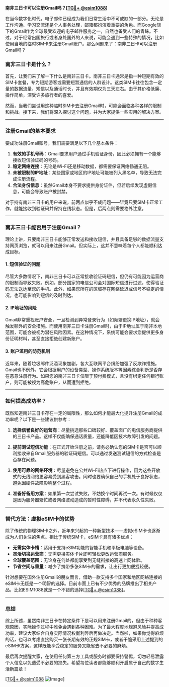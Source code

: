 **南非三日卡可以注册Gmail吗？[[TG💪+ @esim1088](https://t.me/s/esim1088)]**

在当今数字化时代，电子邮件已经成为我们日常生活中不可或缺的一部分。无论是工作沟通、学习交流还是个人事务处理，邮箱都扮演着重要的角色。而Google旗下的Gmail作为全球最受欢迎的电子邮件服务之一，自然也备受人们的青睐。不过，对于经常出国旅行或者身处国外的人来说，可能会遇到一些特殊的情况，比如使用当地的临时SIM卡来注册Gmail账户。那么问题来了：南非三日卡可以注册Gmail吗？

### 南非三日卡是什么？

首先，让我们来了解一下什么是南非三日卡。南非三日卡通常是指一种短期有效的SIM卡套餐，专为短期游客或需要短暂通信的人群设计。这类SIM卡往往包含一定量的数据流量、短信以及通话时长，并且有效期仅为三天左右。由于其价格低廉、操作简单，深受许多旅行者的喜爱。

然而，当我们尝试用这种临时SIM卡去注册Gmail时，可能会面临各种各样的限制和挑战。接下来，我们将深入探讨这个问题，并为大家提供一些实用的解决方案。

---

### 注册Gmail的基本要求

要成功注册Gmail账号，我们需要满足以下几个基本条件：

1. **有效的手机号码**：Gmail要求用户通过手机验证身份，因此必须拥有一个能够接收短信验证码的号码。
2. **稳定网络连接**：无论是Wi-Fi还是移动数据，都需要保证网络畅通无阻。
3. **未被限制的IP地址**：某些国家或地区的IP地址可能被列入黑名单，导致无法完成注册流程。
4. **合法身份信息**：虽然Gmail本身不要求提供身份证件，但若后续发现虚假信息，可能会导致账户被封禁。

对于持有南非三日卡的用户来说，前两点似乎不成问题——毕竟只要SIM卡正常工作，就能接收到验证码并保持在线状态。但是，后两点则需要格外注意。

---

### 南非三日卡能否用于注册Gmail？

理论上讲，只要南非三日卡能够正常发送和接收短信，并且具备足够的数据流量支持网页浏览，就可以用来注册Gmail。但实际上，这并不意味着每个人都能顺利达成目标。

#### 1. 短信验证的问题

尽管大多数情况下，南非三日卡可以正常接收验证码短信，但仍有可能因为运营商的限制而导致失败。例如，部分国家的电信公司会对国际短信进行过滤，使得验证码无法送达至您的手机。此外，如果您所在的区域存在网络延迟或信号不稳定的情况，也可能影响到短信的及时到达。

#### 2. IP地址的风险

Gmail非常重视账户安全，一旦检测到异常登录行为（如频繁更换IP地址），就会触发额外的安全措施。而使用南非三日卡注册Gmail时，由于IP地址属于南非本地范围，可能会被视为潜在风险因素。在这种情况下，系统可能会要求您提供更多身份证明材料，甚至直接拒绝创建新账户。

#### 3. 账户滥用的防范机制

近年来，随着垃圾邮件泛滥现象加剧，各大互联网平台纷纷加强了反欺诈措施。Gmail也不例外，它会根据用户的设备类型、操作系统版本等因素综合判断是否存在恶意注册行为。如果您的南非三日卡仅限于预付费模式，且没有绑定任何银行账户，则可能被视为高危账户，从而遭到拒绝。

---

### 如何提高成功率？

既然知道南非三日卡存在一定的局限性，那么如何才能最大化提升注册Gmail的成功率呢？以下是一些建议供参考：

1. **选择信誉良好的运营商**：尽量挑选那些口碑较好、覆盖面广的电信服务商提供的三日卡产品。这样不仅能确保通话质量，还能降低因技术故障引发的问题。

2. **提前测试短信功能**：在正式开始注册之前，请务必确认您的SIM卡是否可以顺利接收来自Gmail服务器的验证码短信。可以通过发送测试短信的方式检查是否存在问题。

3. **使用可靠的网络环境**：尽量避免在公共Wi-Fi热点下进行操作，因为这些开放式的无线网络更容易受到黑客攻击。同时也要确保自己的手机处于良好状态，避免因硬件故障影响整个过程。

4. **准备好备用方案**：如果第一次尝试失败，不妨换个时间再试一次。有时候仅仅是因为服务器繁忙或者网络波动造成的暂时性障碍，并不代表永久性失败。

---

### 替代方法：虚拟eSIM卡的优势

除了传统的物理SIM卡之外，近年来兴起的一种新型技术——虚拟eSIM卡也逐渐成为人们关注的焦点。相比于传统SIM卡，eSIM卡具有诸多优点：

- **无需实体卡槽**：适用于支持eSIM功能的智能手机和平板电脑等设备。
- **灵活切换运营商**：无需更换实体卡片即可轻松更改运营商服务。
- **全球覆盖范围**：无论身在何处都能享受到无缝衔接的高速上网体验。
- **节省空间与重量**：减少了携带多张SIM卡的需求，让出行更加便捷轻便。

针对想要在国外注册Gmail的朋友而言，借助一款支持多个国家和地区网络连接的eSIM卡无疑是一个明智的选择。目前市面上已有不少优秀的品牌推出了相关产品，比如ESIM1088就是一个不错的选择[[TG💪+ @esim1088](https://t.me/s/esim1088)]。

---

### 总结

综上所述，虽然南非三日卡在特定条件下是可以用来注册Gmail的，但由于种种客观原因，实际操作过程中难免会遇到各种困难。为了最大程度地规避风险并提高成功率，建议大家结合自身实际情况权衡利弊后再做决定。当然啦，如果你觉得麻烦的话，也可以考虑直接购买一张长期有效的正规SIM卡，或者干脆采用上述提到的eSIM卡方案，这样既能享受稳定的服务又能省去不必要的麻烦。

最后再次提醒大家，在使用任何第三方工具或服务时都要保持警惕，切勿轻易泄露个人信息以免遭受不必要的损失。希望每位读者都能够顺利开启属于自己的数字生活新篇章！

[[TG💪+ @esim1088](https://t.me/s/esim1088) ![Image](https://i.postimg.cc/4NQfJmqS/Snipaste-2025-05-13-00-14-12.png)]